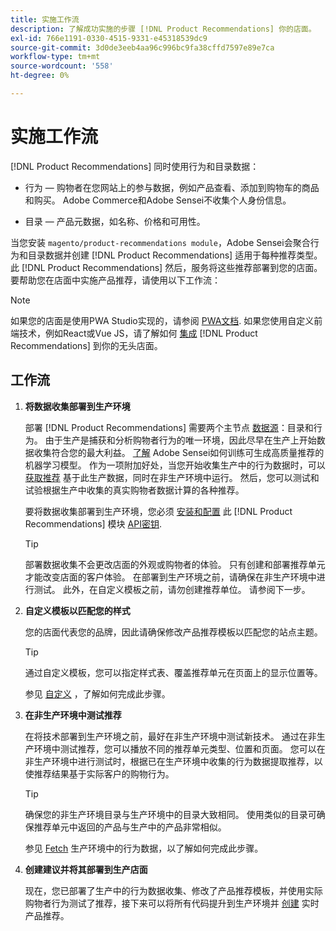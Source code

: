 ```yaml
---
title: 实施工作流
description: 了解成功实施的步骤 [!DNL Product Recommendations] 你的店面。
exl-id: 766e1191-0330-4515-9331-e45318539dc9
source-git-commit: 3d0de3eeb4aa96c996bc9fa38cffd7597e89e7ca
workflow-type: tm+mt
source-wordcount: '558'
ht-degree: 0%

---
```


# 实施工作流

[!DNL Product Recommendations] 同时使用行为和目录数据：

- 行为 — 购物者在您网站上的参与数据，例如产品查看、添加到购物车的商品和购买。 Adobe Commerce和Adobe Sensei不收集个人身份信息。

- 目录 — 产品元数据，如名称、价格和可用性。

当您安装 `magento/product-recommendations module`，Adobe Sensei会聚合行为和目录数据并创建 [!DNL Product Recommendations] 适用于每种推荐类型。 此 [!DNL Product Recommendations] 然后，服务将这些推荐部署到您的店面。 要帮助您在店面中实施产品推荐，请使用以下工作流：

>[!NOTE]
>
> 如果您的店面是使用PWA Studio实现的，请参阅 [PWA文档](https://developer.adobe.com/commerce/pwa-studio/integrations/product-recommendations/). 如果您使用自定义前端技术，例如React或Vue JS，请了解如何 [集成](headless.md) [!DNL Product Recommendations] 到你的无头店面。

## 工作流

1. **将数据收集部署到生产环境**

   部署 [!DNL Product Recommendations] 需要两个主节点 [数据源](type.md)：目录和行为。 由于生产是捕获和分析购物者行为的唯一环境，因此尽早在生产上开始数据收集符合您的最大利益。 [了解](behavioral-data.md) Adobe Sensei如何训练可生成高质量推荐的机器学习模型。 作为一项附加好处，当您开始收集生产中的行为数据时，可以 [获取推荐](verify.md) 基于此生产数据，同时在非生产环境中运行。 然后，您可以测试和试验根据生产中收集的真实购物者数据计算的各种推荐。

   要将数据收集部署到生产环境，您必须 [安装和配置](install-configure.md) 此 [!DNL Product Recommendations] 模块 [API密钥](https://experienceleague.adobe.com/docs/commerce-merchant-services/user-guides/integration-services/saas.html).

   >[!TIP]
   >
   > 部署数据收集不会更改店面的外观或购物者的体验。 只有创建和部署推荐单元才能改变店面的客户体验。 在部署到生产环境之前，请确保在非生产环境中进行测试。 此外，在自定义模板之前，请勿创建推荐单位。 请参阅下一步。

1. **自定义模板以匹配您的样式**

   您的店面代表您的品牌，因此请确保修改产品推荐模板以匹配您的站点主题。

   >[!TIP]
   >
   > 通过自定义模板，您可以指定样式表、覆盖推荐单元在页面上的显示位置等。

   参见 [自定义](https://experienceleague.adobe.com/docs/commerce-merchant-services/product-recommendations/developer/customize.html) ，了解如何完成此步骤。

1. **在非生产环境中测试推荐**

   在将技术部署到生产环境之前，最好在非生产环境中测试新技术。 通过在非生产环境中测试推荐，您可以播放不同的推荐单元类型、位置和页面。 您可以在非生产环境中进行测试时，根据已在生产环境中收集的行为数据提取推荐，以使推荐结果基于实际客户的购物行为。

   >[!TIP]
   >
   > 确保您的非生产环境目录与生产环境中的目录大致相同。 使用类似的目录可确保推荐单元中返回的产品与生产中的产品非常相似。

   参见 [Fetch](staging-environment.md) 生产环境中的行为数据，以了解如何完成此步骤。

1. **创建建议并将其部署到生产店面**

   现在，您已部署了生产中的行为数据收集、修改了产品推荐模板，并使用实际购物者行为测试了推荐，接下来可以将所有代码提升到生产环境并 [创建](create.md) 实时产品推荐。
